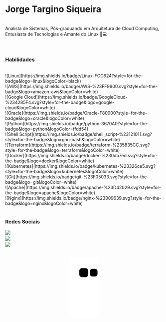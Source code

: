 # Jorge Targino Siqueira

<br />
Analista de Sistemas, Pós-graduando em Arquitetura de Cloud Computing, Entusiasta de Tecnologias e Amante do Linux 🐧💻<br />
<br />
<br />

### Habilidades
<br />
![Linux](https://img.shields.io/badge/Linux-FCC624?style=for-the-badge&logo=linux&logoColor=black) <br />
![AWS](https://img.shields.io/badge/AWS-%23FF9900.svg?style=for-the-badge&logo=amazon-aws&logoColor=white) <br />
![Google Cloud](https://img.shields.io/badge/GoogleCloud-%234285F4.svg?style=for-the-badge&logo=google-cloud&logoColor=white) <br />
![Oracle](https://img.shields.io/badge/Oracle-F80000?style=for-the-badge&logo=oracle&logoColor=white) <br />
![Python](https://img.shields.io/badge/python-3670A0?style=for-the-badge&logo=python&logoColor=ffdd54) <br />
![Shell Script](https://img.shields.io/badge/shell_script-%23121011.svg?style=for-the-badge&logo=gnu-bash&logoColor=white) <br />
![Terraform](https://img.shields.io/badge/terraform-%235835CC.svg?style=for-the-badge&logo=terraform&logoColor=white) <br />
![Docker](https://img.shields.io/badge/docker-%230db7ed.svg?style=for-the-badge&logo=docker&logoColor=white) <br />
![Kubernetes](https://img.shields.io/badge/kubernetes-%23326ce5.svg?style=for-the-badge&logo=kubernetes&logoColor=white) <br />
![Git](https://img.shields.io/badge/git-%23F05033.svg?style=for-the-badge&logo=git&logoColor=white) <br />
![Apache](https://img.shields.io/badge/apache-%23D42029.svg?style=for-the-badge&logo=apache&logoColor=white) <br />
![Nginx](https://img.shields.io/badge/nginx-%23009639.svg?style=for-the-badge&logo=nginx&logoColor=white) <br />

<br />

### Redes Sociais
<!-- Badges -->  
<div style="display: inline_block">
  <a href="https://www.linkedin.com/in/jorgetsiqueira"><img src="https://img.shields.io/badge/LinkedIn-0077B5?style=for-the-badge&logo=linkedin&logoColor=white" target="_blank"></a>
  
<div style="display: inline_block">
  <a href="https://t.me/jorgetsiqueira"><img src="https://img.shields.io/badge/Telegram-2CA5E0?style=for-the-badge&logo=telegram&logoColor=white" target="_blank"></a>
  
<div style="display: inline_block">
  <a href="https://wa.me/5583982146084"><img src="https://img.shields.io/badge/WhatsApp-25D366?style=for-the-badge&logo=whatsapp&logoColor=white" target="_blank"></a>
<br />

  <br />
<div align="center">

  ![Snake animation](https://github.com/jorgetsiqueira/jorgetsiqueira/blob/output/github-contribution-grid-snake.svg)

</div>

